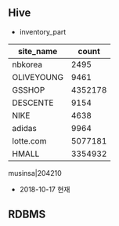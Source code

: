 ## Hive
* inventory_part  

site_name | count
----------|---
nbkorea|2495
OLIVEYOUNG|9461
GSSHOP|4352178
DESCENTE|9154
NIKE|4638
adidas|9964
lotte.com|5077181
HMALL|3354932

musinsa|204210
* 2018-10-17 현재

## RDBMS

